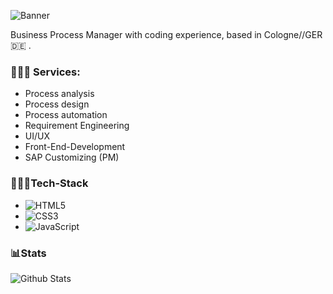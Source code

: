 ![Banner](https://i.ibb.co/258dsY4/Marc-Becker-Banner.png)

Business Process Manager with coding experience, based in Cologne//GER 🇩🇪 .


### 👨🏼‍🔧 Services:

- Process analysis
- Process design
- Process automation
- Requirement Engineering
- UI/UX
- Front-End-Development
- SAP Customizing (PM)


### 👨🏼‍💻Tech-Stack

- ![HTML5](https://img.shields.io/badge/-HTML5-E34F26?style=flat-square&logo=html5&logoColor=white)
- ![CSS3](https://img.shields.io/badge/-CSS3-1572B6?style=flat-square&logo=css3)
- ![JavaScript](https://img.shields.io/badge/-JavaScript-black?style=flat-square&logo=javascript)

### 📊Stats


![Github Stats](https://github-readme-stats.vercel.app/api?username=edanum&count_private=true&show_icons=true&include_all_commits=true)
